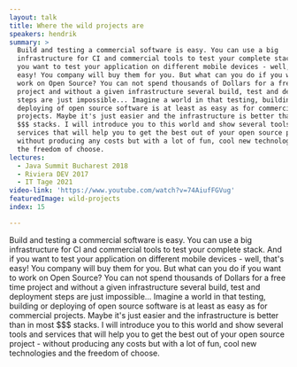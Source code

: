 ```yaml
---
layout: talk
title: Where the wild projects are
speakers: hendrik
summary: >
  Build and testing a commercial software is easy. You can use a big
  infrastructure for CI and commercial tools to test your complete stack. And if
  you want to test your application on different mobile devices - well, that's
  easy! You company will buy them for you. But what can you do if you want to
  work on Open Source? You can not spend thousands of Dollars for a free time
  project and without a given infrastructure several build, test and deployment
  steps are just impossible... Imagine a world in that testing, building or
  deploying of open source software is at least as easy as for commercial
  projects. Maybe it's just easier and the infrastructure is better than in most
  $$$ stacks. I will introduce you to this world and show several tools and
  services that will help you to get the best out of your open source project -
  without producing any costs but with a lot of fun, cool new technologies and
  the freedom of choose.
lectures:
  - Java Summit Bucharest 2018
  - Riviera DEV 2017
  - IT Tage 2021
video-link: 'https://www.youtube.com/watch?v=74AiufFGVug'
featuredImage: wild-projects
index: 15

---
```


Build and testing a commercial software is easy. You can use a big infrastructure for CI and commercial tools to test your complete stack. And if you want to test your application on different mobile devices - well, that's easy! You company will buy them for you. But what can you do if you want to work on Open Source? You can not spend thousands of Dollars for a free time project and without a given infrastructure several build, test and deployment steps are just impossible... Imagine a world in that testing, building or deploying of open source software is at least as easy as for commercial projects. Maybe it's just easier and the infrastructure is better than in most $$$ stacks. I will introduce you to this world and show several tools and services that will help you to get the best out of your open source project - without producing any costs but with a lot of fun, cool new technologies and the freedom of choose.
